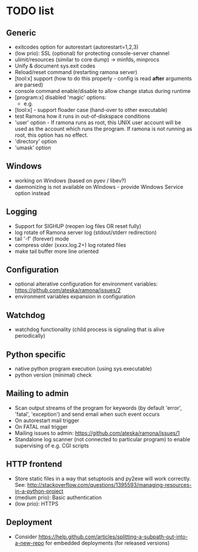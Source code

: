 TODO list
=========

Generic
-------
- exitcodes option for autorestart (autorestart=1,2,3)
- (low prio): SSL (optional) for protecting console-server channel
- ulimit/resources (similar to core dump) -> minfds, minprocs
- Unify & document sys.exit codes 
- Reload/reset command (restarting ramona server)
- [tool:x] support (how to do this properly - config is read __after__ arguments are parsed)
- console command enable/disable to allow change status during runtime
- [program:x] disabled 'magic' options:
	 - e.g. <on-platform linux:mac>
- [tool:x] - support floader case (hand-over to other executable)
- test Ramona how it runs in out-of-diskspace conditions
- 'user' option - If ramona runs as root, this UNIX user account will be used as the account which runs the program. If ramona is not running as root, this option has no effect.
- 'directory' option
- 'umask' option

Windows
-------
- working on Windows (based on pyev / libev?)
- daemonizing is not available on Windows - provide Windows Service option instead

Logging
-------
- Support for SIGHUP (reopen log files OR reset fully)
- log rotate of Ramona server log (stdout/stderr redirection)
- tail '-f' (forever) mode 
- compress older (xxxx.log.2+) log rotated files
- make tail buffer more line oriented

Configuration
-------------
- optional alterative configuration for environment variables: https://github.com/ateska/ramona/issues/2
- environment variables expansion in configuration

Watchdog
--------
- watchdog functionality (child process is signaling that is alive periodically)

Python specific
---------------
- native python program execution (using sys.executable)
- python version (minimal) check

Mailing to admin
----------------------
- Scan output streams of the program for keywords (by default 'error', 'fatal', 'exception') and send email when such event occurs
- On autorestart mail trigger
- On FATAL mail trigger
- Mailing issues to admin: https://github.com/ateska/ramona/issues/1
- Standalone log scanner (not connected to particular program) to enable supervising of e.g. CGI scripts

HTTP frontend
-------------
- Store static files in a way that setuptools and py2exe will work correctly. See: http://stackoverflow.com/questions/1395593/managing-resources-in-a-python-project
- (medium prio): Basic authentication
- (low prio): HTTPS

Deployment
----------
- Consider https://help.github.com/articles/splitting-a-subpath-out-into-a-new-repo for embedded deployments (for released versions)
